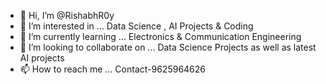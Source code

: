 - 👋 Hi, I’m @RishabhR0y
- 👀 I’m interested in ... Data Science , AI Projects & Coding
- 🌱 I’m currently learning ... Electronics & Communication Engineering 
- 💞️ I’m looking to collaborate on ... Data Science Projects as well as latest AI projects
- 📫 How to reach me ... Contact-9625964626

<!---
RishabhR0y/RishabhR0y is a ✨ special ✨ repository because its `README.md` (this file) appears on your GitHub profile.
You can click the Preview link to take a look at your changes.
--->
